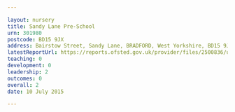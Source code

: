 ```yaml
---

layout: nursery
title: Sandy Lane Pre-School
urn: 301980
postcode: BD15 9JX
address: Bairstow Street, Sandy Lane, BRADFORD, West Yorkshire, BD15 9JX
latestReportUrl: https://reports.ofsted.gov.uk/provider/files/2500836/urn/301980.pdf
teaching: 0
development: 0
leadership: 2
outcomes: 0
overall: 2
date: 10 July 2015

---
```

